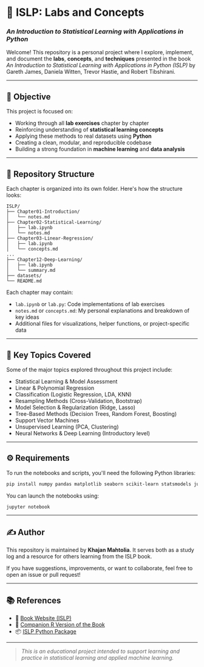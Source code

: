 # 📘 ISLP: Labs and Concepts  
### *An Introduction to Statistical Learning with Applications in Python*

Welcome! This repository is a personal project where I explore, implement, and document the **labs**, **concepts**, and **techniques** presented in the book *An Introduction to Statistical Learning with Applications in Python (ISLP)* by Gareth James, Daniela Witten, Trevor Hastie, and Robert Tibshirani.

---

## 🎯 Objective

This project is focused on:

- Working through all **lab exercises** chapter by chapter
- Reinforcing understanding of **statistical learning concepts**
- Applying these methods to real datasets using **Python**
- Creating a clean, modular, and reproducible codebase
- Building a strong foundation in **machine learning** and **data analysis**

---

## 📂 Repository Structure

Each chapter is organized into its own folder. Here's how the structure looks:

```
ISLP/
├── Chapter01-Introduction/
│   └── notes.md
├── Chapter02-Statistical-Learning/
│   ├── lab.ipynb
│   └── notes.md
├── Chapter03-Linear-Regression/
│   ├── lab.ipynb
│   └── concepts.md
...
├── Chapter12-Deep-Learning/
│   ├── lab.ipynb
│   └── summary.md
├── datasets/
└── README.md
```

Each chapter may contain:
- `lab.ipynb` or `lab.py`: Code implementations of lab exercises
- `notes.md` or `concepts.md`: My personal explanations and breakdown of key ideas
- Additional files for visualizations, helper functions, or project-specific data

---

## 🧠 Key Topics Covered

Some of the major topics explored throughout this project include:

- Statistical Learning & Model Assessment
- Linear & Polynomial Regression
- Classification (Logistic Regression, LDA, KNN)
- Resampling Methods (Cross-Validation, Bootstrap)
- Model Selection & Regularization (Ridge, Lasso)
- Tree-Based Methods (Decision Trees, Random Forest, Boosting)
- Support Vector Machines
- Unsupervised Learning (PCA, Clustering)
- Neural Networks & Deep Learning (Introductory level)

---

## ⚙️ Requirements

To run the notebooks and scripts, you'll need the following Python libraries:

```bash
pip install numpy pandas matplotlib seaborn scikit-learn statsmodels jupyter
```

You can launch the notebooks using:

```bash
jupyter notebook
```

---

## ✍️ Author

This repository is maintained by **Khajan Mahtolia**. It serves both as a study log and a resource for others learning from the ISLP book.

If you have suggestions, improvements, or want to collaborate, feel free to open an issue or pull request!

---

## 📚 References

- 📖 [Book Website (ISLP)](https://www.statlearning.com/)
- 📘 [Companion R Version of the Book](https://www.statlearning.com/)
- 📦 [ISLP Python Package](https://pypi.org/project/islp/)

---

> *This is an educational project intended to support learning and practice in statistical learning and applied machine learning.*

